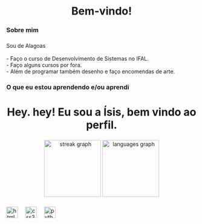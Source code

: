 <h1 align="center">Bem-vindo!</h1>

###

<h3 align="left">Sobre mim</h3>

###

<p align="left">Sou de Alagoas<br><br>- Faço o curso de Desenvolvimento de Sistemas no IFAL.<br>- Faço alguns cursos por fora.<br>- Além de programar também desenho e faço encomendas de arte.</p>

###

<h3 align="left">O que eu estou aprendendo e/ou aprendi</h3>

###
<h1 align="center">Hey. hey! Eu sou a Ísis, bem vindo ao perfil.</h1>

###

<div align="center">
  <img src="https://streak-stats.demolab.com?user=Isis-Maia&locale=pt-br&mode=weekly&theme=radical&hide_border=false&border_radius=10" height="150" alt="streak graph"  />
  <img src="https://github-readme-stats.vercel.app/api/top-langs?username=Isis-Maia&locale=pt-br&hide_title=false&layout=compact&card_width=320&langs_count=5&theme=radical&hide_border=false&custom_title=Linguagens%20mais%20utilizadas" height="150" alt="languages graph"  />
</div>

###

<div align="left">
  <img src="https://cdn.jsdelivr.net/gh/devicons/devicon/icons/html5/html5-original.svg" height="30" alt="html5 logo"  />
  <img width="12" />
  <img src="https://cdn.jsdelivr.net/gh/devicons/devicon/icons/css3/css3-original.svg" height="30" alt="css3 logo"  />
  <img width="12" />
  <img src="https://cdn.jsdelivr.net/gh/devicons/devicon/icons/python/python-original.svg" height="30" alt="python logo"  />
</div>

###
